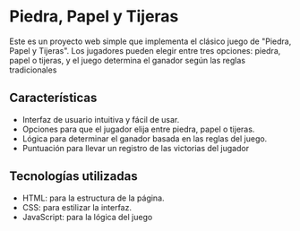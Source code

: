 # Piedra, Papel y Tijeras

Este es un proyecto web simple que implementa el clásico juego de "Piedra, Papel y Tijeras". Los jugadores pueden elegir entre tres opciones: piedra, papel o tijeras, y el juego determina el ganador según las reglas tradicionales

## Características

- Interfaz de usuario intuitiva y fácil de usar.
- Opciones para que el jugador elija entre piedra, papel o tijeras.
- Lógica para determinar el ganador basada en las reglas del juego.
- Puntuación para llevar un registro de las victorias del jugador

## Tecnologías utilizadas

- HTML: para la estructura de la página.
- CSS: para estilizar la interfaz.
- JavaScript: para la lógica del juego
